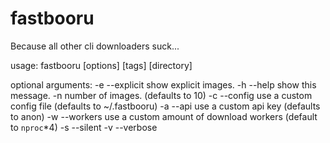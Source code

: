 # fastbooru
Because all other cli downloaders suck...

usage: fastbooru [options] [tags] [directory]

optional arguments:
        -e --explicit show explicit images.
        -h --help     show this message.
        -n            number of images. (defaults to 10)
        -c --config   use a custom config file (defaults to ~/.fastbooru)
        -a --api      use a custom api key (defaults to anon)
        -w --workers  use a custom amount of download workers (default to `nproc`*4)
        -s --silent
        -v --verbose